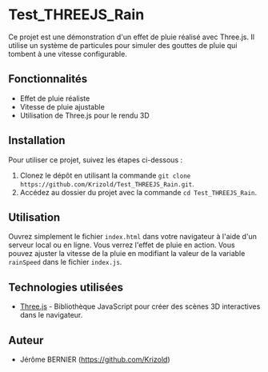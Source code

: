 # Test_THREEJS_Rain

Ce projet est une démonstration d'un effet de pluie réalisé avec Three.js. Il utilise un système de particules pour simuler des gouttes de pluie qui tombent à une vitesse configurable.

## Fonctionnalités

- Effet de pluie réaliste
- Vitesse de pluie ajustable
- Utilisation de Three.js pour le rendu 3D

## Installation

Pour utiliser ce projet, suivez les étapes ci-dessous :

1. Clonez le dépôt en utilisant la commande `git clone https://github.com/Krizold/Test_THREEJS_Rain.git`.
2. Accédez au dossier du projet avec la commande `cd Test_THREEJS_Rain`.


## Utilisation

Ouvrez simplement le fichier `index.html` dans votre navigateur à l'aide d'un serveur local ou en ligne. Vous verrez l'effet de pluie en action. Vous pouvez ajuster la vitesse de la pluie en modifiant la valeur de la variable `rainSpeed` dans le fichier `index.js`.

## Technologies utilisées

- [Three.js](https://threejs.org/) - Bibliothèque JavaScript pour créer des scènes 3D interactives dans le navigateur.

## Auteur

- Jérôme BERNIER (https://github.com/Krizold)